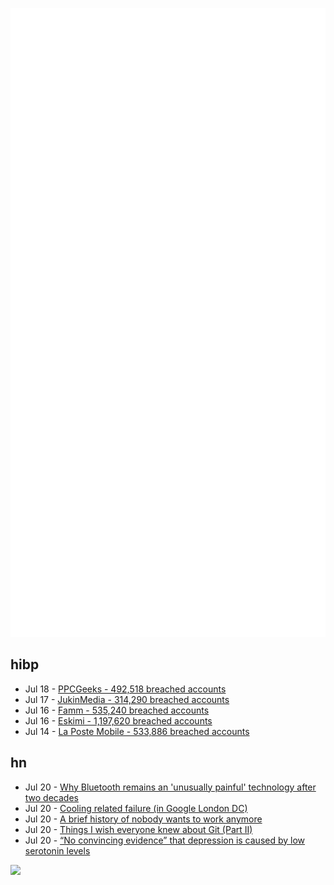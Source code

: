 ![Metrics](https://raw.githubusercontent.com/phixion/phixion/master/metrics.svg)

## hibp

<!--
for https://github.com/phixion/phixion/blob/main/.github/workflows/feeds.yml
-->
<!--START_SECTION:haveibeenpwnd-->
- Jul 18 - [PPCGeeks - 492,518 breached accounts](https://haveibeenpwned.com/PwnedWebsites#PPCGeeks)
- Jul 17 - [JukinMedia - 314,290 breached accounts](https://haveibeenpwned.com/PwnedWebsites#JukinMedia)
- Jul 16 - [Famm - 535,240 breached accounts](https://haveibeenpwned.com/PwnedWebsites#Famm)
- Jul 16 - [Eskimi - 1,197,620 breached accounts](https://haveibeenpwned.com/PwnedWebsites#Eskimi)
- Jul 14 - [La Poste Mobile - 533,886 breached accounts](https://haveibeenpwned.com/PwnedWebsites#LaPosteMobile)
<!--END_SECTION:haveibeenpwnd-->

## hn

<!--
for https://github.com/phixion/phixion/blob/main/.github/workflows/feeds.yml
-->
<!--START_SECTION:hn-->
- Jul 20 - [Why Bluetooth remains an 'unusually painful' technology after two decades](https://www.cnn.com/2022/07/10/tech/bluetooth-technology-headache/index.html)
- Jul 20 - [Cooling related failure (in Google London DC)](https://status.cloud.google.com/incidents/XVq5om2XEDSqLtJZUvcH)
- Jul 20 - [A brief history of nobody wants to work anymore](https://twitter.com/paulisci/status/1549527748950892544)
- Jul 20 - [Things I wish everyone knew about Git (Part II)](https://blog.plover.com/prog/git/tips-2.html)
- Jul 20 - [“No convincing evidence” that depression is caused by low serotonin levels](https://www.bmj.com/content/378/bmj.o1808)
<!--END_SECTION:hn-->

<!--
for https://yhype.me
-->
![](https://hit.yhype.me/github/profile?user_id=13013670)
